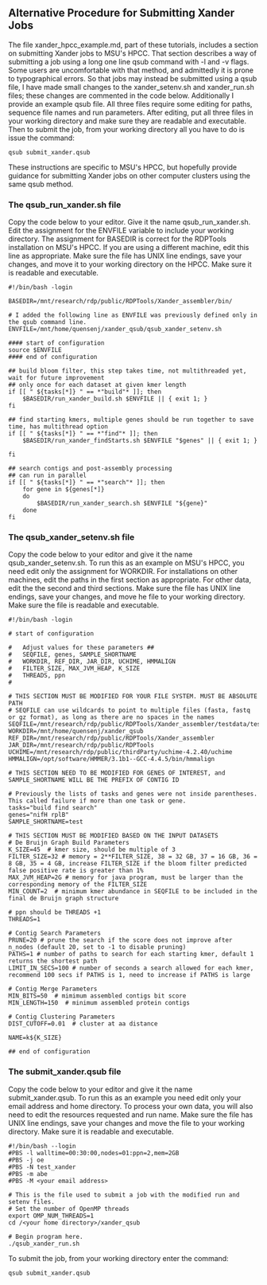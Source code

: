 ## Alternative Procedure for Submitting Xander Jobs
The file xander_hpcc_example.md, part of these tutorials, includes a section on submitting Xander jobs to MSU's HPCC. That section describes a way of submitting a job using a long one line qsub command with -l and -v flags. Some users are uncomfortable with that method, and admittedly it is prone to typographical errors. So that jobs may instead be submitted using a qsub file, I have made small changes to the xander_setenv.sh and xander_run.sh files; these changes are commented in the code below. Additionally I provide an example qsub file. All three files require some editing for paths, sequence file names and run parameters. After editing, put all three files in your working directory and make sure they are readable and executable. Then to submit the job, from your working directory all you have to do is issue the command:  

    qsub submit_xander.qsub

These instructions are specific to MSU's HPCC, but hopefully provide guidance for submitting Xander jobs on other computer clusters using the same qsub method.  

### The qsub_run_xander.sh file
Copy the code below to your editor. Give it the name qsub_run_xander.sh. Edit the assignment for the ENVFILE variable to include your working directory. The assignment for BASEDIR is correct for the RDPTools installation on MSU's HPCC. If you are using a different machine, edit this line as appropriate. Make sure the file has UNIX line endings, save your changes, and move it to your working directory on the HPCC. Make sure it is readable and executable.  

    #!/bin/bash -login

    BASEDIR=/mnt/research/rdp/public/RDPTools/Xander_assembler/bin/
    
    # I added the following line as ENVFILE was previously defined only in the qsub command line.
    ENVFILE=/mnt/home/quensenj/xander_qsub/qsub_xander_setenv.sh

    #### start of configuration
    source $ENVFILE
    #### end of configuration

    ## build bloom filter, this step takes time, not multithreaded yet, wait for future improvement
    ## only once for each dataset at given kmer length
    if [[ " ${tasks[*]} " == *"build"* ]]; then
    	$BASEDIR/run_xander_build.sh $ENVFILE || { exit 1; }
    fi

    ## find starting kmers, multiple genes should be run together to save time, has multithread option
    if [[ " ${tasks[*]} " == *"find"* ]]; then
    	$BASEDIR/run_xander_findStarts.sh $ENVFILE "$genes" || { exit 1; }

    fi

    ## search contigs and post-assembly processing
    ## can run in parallel
    if [[ " ${tasks[*]} " == *"search"* ]]; then
    	for gene in ${genes[*]}
		do
			$BASEDIR/run_xander_search.sh $ENVFILE "${gene}"
		done
    fi

### The qsub_xander_setenv.sh file
Copy the code below to your editor and give it the name qsub_xander_setenv.sh. To run this as an example on MSU's HPCC, you need edit only the assignment for WORKDIR. For installations on other machines, edit the paths in the first section as appropriate. For other data, edit the the second and third sections. Make sure the file has UNIX line endings, save your changes, and move he file to your working directory. Make sure the file is readable and executable.  

    #!/bin/bash -login

    # start of configuration

    #   Adjust values for these parameters ##
    #   SEQFILE, genes, SAMPLE_SHORTNAME
    #   WORKDIR, REF_DIR, JAR_DIR, UCHIME, HMMALIGN
    #   FILTER_SIZE, MAX_JVM_HEAP, K_SIZE
    #   THREADS, ppn
    #

    # THIS SECTION MUST BE MODIFIED FOR YOUR FILE SYSTEM. MUST BE ABSOLUTE PATH
    # SEQFILE can use wildcards to point to multiple files (fasta, fastq or gz format), as long as there are no spaces in the names
    SEQFILE=/mnt/research/rdp/public/RDPTools/Xander_assembler/testdata/test_reads.fa
    WORKDIR=/mnt/home/quensenj/xander_qsub
    REF_DIR=/mnt/research/rdp/public/RDPTools/Xander_assembler
    JAR_DIR=/mnt/research/rdp/public/RDPTools
    UCHIME=/mnt/research/rdp/public/thirdParty/uchime-4.2.40/uchime
    HMMALIGN=/opt/software/HMMER/3.1b1--GCC-4.4.5/bin/hmmalign

    # THIS SECTION NEED TO BE MODIFIED FOR GENES OF INTEREST, and SAMPLE_SHORTNAME WILL BE THE PREFIX OF CONTIG ID

    # Previously the lists of tasks and genes were not inside parentheses. This called failure if more than one task or gene.
    tasks="build find search"
    genes="nifH rplB"
    SAMPLE_SHORTNAME=test

    # THIS SECTION MUST BE MODIFIED BASED ON THE INPUT DATASETS
    # De Bruijn Graph Build Parameters
    K_SIZE=45  # kmer size, should be multiple of 3
    FILTER_SIZE=32 # memory = 2**FILTER_SIZE, 38 = 32 GB, 37 = 16 GB, 36 = 8 GB, 35 = 4 GB, increase FILTER_SIZE if the bloom filter predicted false positive rate is greater than 1%
    MAX_JVM_HEAP=2G # memory for java program, must be larger than the corresponding memory of the FILTER_SIZE
    MIN_COUNT=2  # minimum kmer abundance in SEQFILE to be included in the final de Bruijn graph structure

    # ppn should be THREADS +1
    THREADS=1

    # Contig Search Parameters
    PRUNE=20 # prune the search if the score does not improve after n_nodes (default 20, set to -1 to disable pruning)
    PATHS=1 # number of paths to search for each starting kmer, default 1 returns the shortest path
    LIMIT_IN_SECS=100 # number of seconds a search allowed for each kmer, recommend 100 secs if PATHS is 1, need to increase if PATHS is large 

    # Contig Merge Parameters
    MIN_BITS=50  # mimimum assembled contigs bit score
    MIN_LENGTH=150  # minimum assembled protein contigs

    # Contig Clustering Parameters
    DIST_CUTOFF=0.01  # cluster at aa distance 

    NAME=k${K_SIZE}

    ## end of configuration

### The submit_xander.qsub file
Copy the code below to your editor and give it the name submit_xander.qsub. To run this as an example you need edit only your email address and home directory. To process your own data, you will also need to edit the resources requested and run name. Make sure the file has UNIX line endings, save your changes and move the file to your working directory. Make sure it is readable and executable.

    #!/bin/bash --login
    #PBS -l walltime=00:30:00,nodes=01:ppn=2,mem=2GB
    #PBS -j oe
    #PBS -N test_xander
    #PBS -m abe
    #PBS -M <your email address>

    # This is the file used to submit a job with the modified run and setenv files.
    # Set the number of OpenMP threads
    export OMP_NUM_THREADS=1
    cd /<your home directory>/xander_qsub

    # Begin program here.
    ./qsub_xander_run.sh


To submit the job, from your working directory enter the command:  

    qsub submit_xander.qsub
